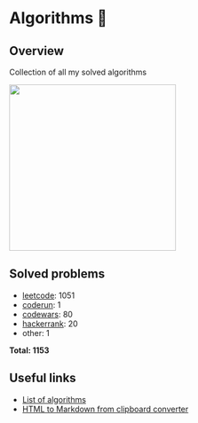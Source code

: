 # Algorithms 🏯

## Overview

Collection of all my solved algorithms

<img 
    src="https://media.giphy.com/media/v1.Y2lkPTc5MGI3NjExMDZyNDliamZudmZnejJtaXF6MjNpNW44YXZ6NnBpbjcyb3E2Nmo4YSZlcD12MV9pbnRlcm5hbF9naWZfYnlfaWQmY3Q9Zw/3o6Yg4GUVgIUg3bf7W/giphy.gif"
    width="300"
/>


## Solved problems

- [leetcode](https://leetcode.com): 1051
- [coderun](https://coderun.yandex.ru): 1
- [codewars](https://www.codewars.com): 80
- [hackerrank](https://www.hackerrank.com): 20
- other: 1

**Total: 1153**


## Useful links

- [List of algorithms](https://en.wikipedia.org/wiki/List_of_algorithms)
- [HTML to Markdown from clipboard converter](https://euangoddard.github.io/clipboard2markdown)
